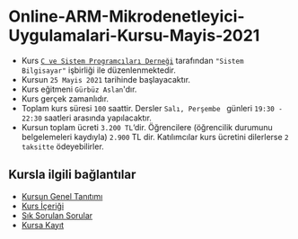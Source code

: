 # Online-ARM-Mikrodenetleyici-Uygulamalari-Kursu-Mayis-2021
+ Kurs [`C ve Sistem Programcıları Derneği`](http://www.csystem.org/) tarafından `"Sistem Bilgisayar"` işbirliği ile düzenlenmektedir.
+ Kursun `25 Mayis 2021` tarihinde başlayacaktır.
+ Kurs eğitmeni `Gürbüz Aslan`'dır.
+ Kurs gerçek zamanlıdır.
+ Toplam kurs süresi `100` saattir. Dersler `Salı, Perşembe ` günleri `19:30 - 22:30` saatleri arasında yapılacaktır.
+ Kursun toplam ücreti `3.200 TL`‘dir. Öğrencilere (öğrencilik durumunu belgelemeleri kaydıyla) `2.900` TL dir. Katılımcılar kurs ücretini dilerlerse `2 taksitte` ödeyebilirler.

## Kursla ilgili bağlantılar
+ [Kursun Genel Tanıtımı](https://github.com/CSD-1993/Online-ARM-Mikrodenetleyici-Uygulamalari-Kursu-Mayis-2021/blob/main/kurs_tanitimi.md)
+ [Kurs İçeriği](https://github.com/CSD-1993/Online-ARM-Mikrodenetleyici-Uygulamalari-Kursu-Mayis-2021/blob/main/kurs_icerigi.md)
+ [Sık Sorulan Sorular](https://github.com/CSD-1993/Online-ARM-Mikrodenetleyici-Uygulamalari-Kursu-Mayis-2021/blob/main/sss.md)
+ [Kursa Kayıt]( https://zoom.us/meeting/register/tJMqd-qsqTMjEtRU0HlVWEa_kTHP-DJeWHcI)
